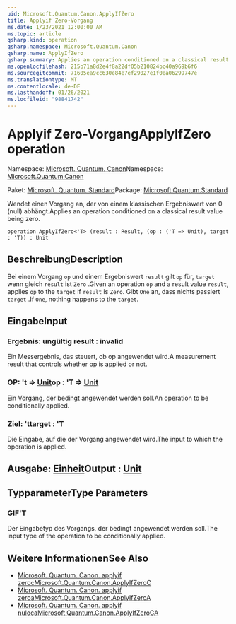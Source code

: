 ```yaml
---
uid: Microsoft.Quantum.Canon.ApplyIfZero
title: Applyif Zero-Vorgang
ms.date: 1/23/2021 12:00:00 AM
ms.topic: article
qsharp.kind: operation
qsharp.namespace: Microsoft.Quantum.Canon
qsharp.name: ApplyIfZero
qsharp.summary: Applies an operation conditioned on a classical result value being zero.
ms.openlocfilehash: 215b71a8d2e4f8a22df05b210824bc40a969b6f6
ms.sourcegitcommit: 71605ea9cc630e84e7ef29027e1f0ea06299747e
ms.translationtype: MT
ms.contentlocale: de-DE
ms.lasthandoff: 01/26/2021
ms.locfileid: "98841742"
---
```

# <a name="applyifzero-operation"></a><span data-ttu-id="c8e34-102">Applyif Zero-Vorgang</span><span class="sxs-lookup"><span data-stu-id="c8e34-102">ApplyIfZero operation</span></span>

<span data-ttu-id="c8e34-103">Namespace: [Microsoft. Quantum. Canon](xref:Microsoft.Quantum.Canon)</span><span class="sxs-lookup"><span data-stu-id="c8e34-103">Namespace: [Microsoft.Quantum.Canon](xref:Microsoft.Quantum.Canon)</span></span>

<span data-ttu-id="c8e34-104">Paket: [Microsoft. Quantum. Standard](https://nuget.org/packages/Microsoft.Quantum.Standard)</span><span class="sxs-lookup"><span data-stu-id="c8e34-104">Package: [Microsoft.Quantum.Standard](https://nuget.org/packages/Microsoft.Quantum.Standard)</span></span>


<span data-ttu-id="c8e34-105">Wendet einen Vorgang an, der von einem klassischen Ergebniswert von 0 (null) abhängt.</span><span class="sxs-lookup"><span data-stu-id="c8e34-105">Applies an operation conditioned on a classical result value being zero.</span></span>

```qsharp
operation ApplyIfZero<'T> (result : Result, (op : ('T => Unit), target : 'T)) : Unit
```


## <a name="description"></a><span data-ttu-id="c8e34-106">Beschreibung</span><span class="sxs-lookup"><span data-stu-id="c8e34-106">Description</span></span>

<span data-ttu-id="c8e34-107">Bei einem Vorgang `op` und einem Ergebniswert `result` gilt `op` für, `target` wenn gleich `result` ist `Zero` .</span><span class="sxs-lookup"><span data-stu-id="c8e34-107">Given an operation `op` and a result value `result`, applies `op` to the `target` if `result` is `Zero`.</span></span> <span data-ttu-id="c8e34-108">Gibt `One` an, dass nichts passiert `target` .</span><span class="sxs-lookup"><span data-stu-id="c8e34-108">If `One`, nothing happens to the `target`.</span></span>

## <a name="input"></a><span data-ttu-id="c8e34-109">Eingabe</span><span class="sxs-lookup"><span data-stu-id="c8e34-109">Input</span></span>

### <a name="result--__invalidresult__"></a><span data-ttu-id="c8e34-110">Ergebnis: __ungültig <Result>__</span><span class="sxs-lookup"><span data-stu-id="c8e34-110">result : __invalid<Result>__</span></span>

<span data-ttu-id="c8e34-111">Ein Messergebnis, das steuert, ob op angewendet wird.</span><span class="sxs-lookup"><span data-stu-id="c8e34-111">A measurement result that controls whether op is applied or not.</span></span>


### <a name="op--t--unit"></a><span data-ttu-id="c8e34-112">OP: 't => [Unit](xref:microsoft.quantum.lang-ref.unit)</span><span class="sxs-lookup"><span data-stu-id="c8e34-112">op : 'T => [Unit](xref:microsoft.quantum.lang-ref.unit)</span></span> 

<span data-ttu-id="c8e34-113">Ein Vorgang, der bedingt angewendet werden soll.</span><span class="sxs-lookup"><span data-stu-id="c8e34-113">An operation to be conditionally applied.</span></span>


### <a name="target--t"></a><span data-ttu-id="c8e34-114">Ziel: 't</span><span class="sxs-lookup"><span data-stu-id="c8e34-114">target : 'T</span></span>

<span data-ttu-id="c8e34-115">Die Eingabe, auf die der Vorgang angewendet wird.</span><span class="sxs-lookup"><span data-stu-id="c8e34-115">The input to which the operation is applied.</span></span>



## <a name="output--unit"></a><span data-ttu-id="c8e34-116">Ausgabe: [Einheit](xref:microsoft.quantum.lang-ref.unit)</span><span class="sxs-lookup"><span data-stu-id="c8e34-116">Output : [Unit](xref:microsoft.quantum.lang-ref.unit)</span></span>



## <a name="type-parameters"></a><span data-ttu-id="c8e34-117">Typparameter</span><span class="sxs-lookup"><span data-stu-id="c8e34-117">Type Parameters</span></span>

### <a name="t"></a><span data-ttu-id="c8e34-118">GIF</span><span class="sxs-lookup"><span data-stu-id="c8e34-118">'T</span></span>

<span data-ttu-id="c8e34-119">Der Eingabetyp des Vorgangs, der bedingt angewendet werden soll.</span><span class="sxs-lookup"><span data-stu-id="c8e34-119">The input type of the operation to be conditionally applied.</span></span>

## <a name="see-also"></a><span data-ttu-id="c8e34-120">Weitere Informationen</span><span class="sxs-lookup"><span data-stu-id="c8e34-120">See Also</span></span>

- [<span data-ttu-id="c8e34-121">Microsoft. Quantum. Canon. applyif zeroc</span><span class="sxs-lookup"><span data-stu-id="c8e34-121">Microsoft.Quantum.Canon.ApplyIfZeroC</span></span>](xref:Microsoft.Quantum.Canon.ApplyIfZeroC)
- [<span data-ttu-id="c8e34-122">Microsoft. Quantum. Canon. applyif zeroa</span><span class="sxs-lookup"><span data-stu-id="c8e34-122">Microsoft.Quantum.Canon.ApplyIfZeroA</span></span>](xref:Microsoft.Quantum.Canon.ApplyIfZeroA)
- [<span data-ttu-id="c8e34-123">Microsoft. Quantum. Canon. applyif nuloca</span><span class="sxs-lookup"><span data-stu-id="c8e34-123">Microsoft.Quantum.Canon.ApplyIfZeroCA</span></span>](xref:Microsoft.Quantum.Canon.ApplyIfZeroCA)